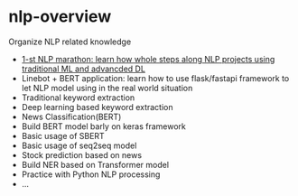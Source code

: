 # nlp-overview
Organize NLP related knowledge
- [1-st NLP marathon: learn how whole steps along NLP projects using traditional ML and advancded DL](https://github.com/AbandonBlue/1-st_NLP)
- Linebot + BERT application: learn how to use flask/fastapi framework to let NLP model using in the real world situation 
- Traditional keyword extraction
- Deep learning based keyword extraction
- News Classification(BERT)
- Build BERT model barly on keras framework
- Basic usage of SBERT
- Basic usage of seq2seq model
- Stock prediction based on news
- Build NER based on Transformer model
- Practice with Python NLP processing
- ...

